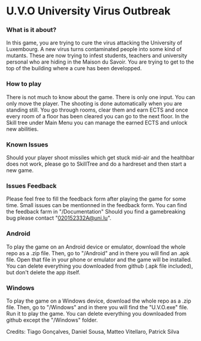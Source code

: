 # U.V.O University Virus Outbreak

### What is it about?
In this game, you are trying to cure the virus attacking the University of Luxembourg. 
A new virus turns contaminated people into some kind of mutants.
These are now trying to infest students, teachers and university personal who are hiding in the Maison du Savoir.
You are trying to get to the top of the building where a cure has been developped.

### How to play
There is not much to know about the game. There is only one input. You can only move the player.
The shooting is done automatically when you are standing still.
You go through rooms, clear them and earn ECTS and once every room of a floor has been cleared you can go to the next floor.
In the Skill tree under Main Menu you can manage the earned ECTS and unlock new abilities.

### Known Issues
Should your player shoot missiles which get stuck mid-air and the healthbar does not work, please go to SkillTree and do a hardreset
and then start a new game.

### Issues Feedback
Please feel free to fill the feedback form after playing the game for some time.
Small issues can be mentionned in the feedback form. You can find the feedback farm in "/Documentation"
Should you find a gamebreaking bug please contact "020152332A@uni.lu".

### Android
To play the game on an Android device or emulator, download the whole repo as a .zip file. 
Then, go to "/Android" and in there you will find an .apk file. Open that file in your phone or emulator and the game will be installed.
You can delete everything you downloaded from github (.apk file included), but don't delete the app itself.

### Windows
To play the game on a Windows device, download the whole repo as a .zip file. 
Then, go to "/Windows" and in there you will find the "U.V.O.exe" file. Run it to play the game.
You can delete everything you downloaded from github except the "/Windows" folder.

Credits:
Tiago Gonçalves, Daniel Sousa, Matteo Vitellaro, Patrick Silva
